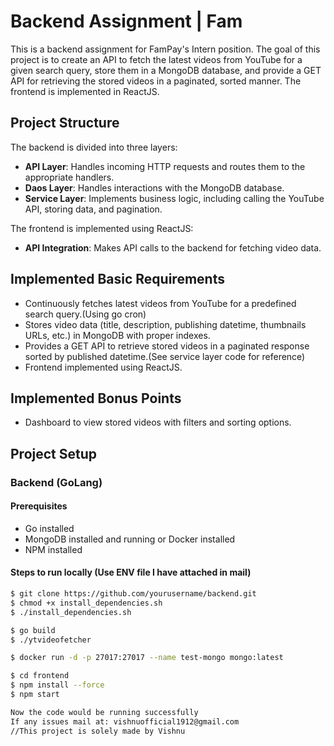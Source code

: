 # Backend Assignment | Fam

This is a backend assignment for FamPay's Intern position. The goal of this project is to create an API to fetch the latest videos from YouTube for a given search query, store them in a MongoDB database, and provide a GET API for retrieving the stored videos in a paginated, sorted manner. The frontend is implemented in ReactJS.

## Project Structure

The backend is divided into three layers:
- **API Layer**: Handles incoming HTTP requests and routes them to the appropriate handlers.
- **Daos Layer**: Handles interactions with the MongoDB database.
- **Service Layer**: Implements business logic, including calling the YouTube API, storing data, and pagination.

The frontend is implemented using ReactJS:
- **API Integration**: Makes API calls to the backend for fetching video data.

## Implemented Basic Requirements

- Continuously fetches latest videos from YouTube for a predefined search query.(Using go cron)
- Stores video data (title, description, publishing datetime, thumbnails URLs, etc.) in MongoDB with proper indexes.
- Provides a GET API to retrieve stored videos in a paginated response sorted by published datetime.(See service layer code for reference)
- Frontend implemented using ReactJS.   

## Implemented Bonus Points

- Dashboard to view stored videos with filters and sorting options.

## Project Setup

### Backend (GoLang)

#### Prerequisites
- Go installed
- MongoDB installed and running or Docker installed
- NPM installed


#### Steps to run locally (Use ENV file I have attached in mail)
   ```bash
   $ git clone https://github.com/yourusername/backend.git
   $ chmod +x install_dependencies.sh
   $ ./install_dependencies.sh

   $ go build
   $ ./ytvideofetcher

   $ docker run -d -p 27017:27017 --name test-mongo mongo:latest

   $ cd frontend
   $ npm install --force
   $ npm start

Now the code would be running successfully
If any issues mail at: vishnuofficial1912@gmail.com
//This project is solely made by Vishnu


